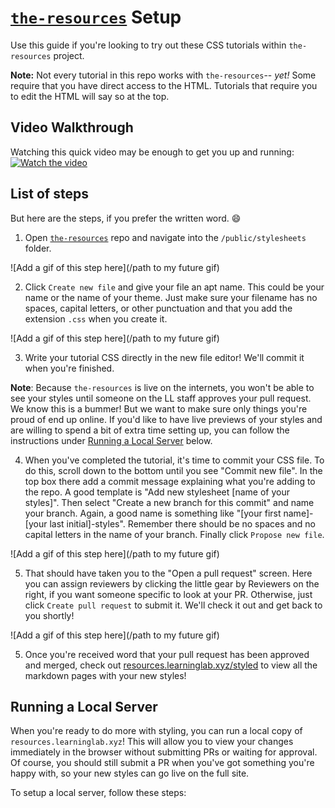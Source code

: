 # [`the-resources`](https://github.com/learninglab-dev/the-resources) Setup

Use this guide if you're looking to try out these CSS tutorials within `the-resources` project.

**Note:** Not every tutorial in this repo works with `the-resources`-- *yet!* Some require that you have direct access to the HTML. Tutorials that require you to edit the HTML will say so at the top.

## Video Walkthrough

Watching this quick video may be enough to get you up and running:
[![Watch the video](https://img.youtube.com/vi/yMuQwsX-Q8g/hqdefault.jpg)](https://www.youtube.com/watch?v=yMuQwsX-Q8g)

## List of steps

But here are the steps, if you prefer the written word. :smile:

1. Open [`the-resources`](https://github.com/learninglab-dev/the-resources) repo and navigate into the `/public/stylesheets` folder.

  ![Add a gif of this step here](/path to my future gif)

2. Click `Create new file` and give your file an apt name. This could be your name or the name of your theme. Just make sure your filename has no spaces, capital letters, or other punctuation and that you add the extension `.css` when you create it.

  ![Add a gif of this step here](/path to my future gif)

3. Write your tutorial CSS directly in the new file editor! We'll commit it when you're finished.

  **Note**: Because `the-resources` is live on the internets, you won't be able to see your styles until someone on the LL staff approves your pull request. We know this is a bummer! But we want to make sure only things you're proud of end up online. If you'd like to have live previews of your styles and are willing to spend a bit of extra time setting up, you can follow the instructions under [Running a Local Server](#running-a-local-server) below.

4. When you've completed the tutorial, it's time to commit your CSS file. To do this, scroll down to the bottom until you see "Commit new file". In the top box there add a commit message explaining what you're adding to the repo. A good template is "Add new stylesheet [name of your styles]". Then select "Create a new branch for this commit" and name your branch. Again, a good name is something like "[your first name]-[your last initial]-styles". Remember there should be no spaces and no capital letters in the name of your branch. Finally click `Propose new file`.

  ![Add a gif of this step here](/path to my future gif)

5. That should have taken you to the "Open a pull request" screen. Here you can assign reviewers by clicking the little gear by Reviewers on the right, if you want someone specific to look at your PR. Otherwise, just click `Create pull request` to submit it. We'll check it out and get back to you shortly!

  ![Add a gif of this step here](/path to my future gif)

5. Once you're received word that your pull request has been approved and merged, check out [resources.learninglab.xyz/styled](https://resources.learninglab.xyz/styled) to view all the markdown pages with your new styles!

## Running a Local Server

When you're ready to do more with styling, you can run a local copy of `resources.learninglab.xyz`! This will allow you to view your changes immediately in the browser without submitting PRs or waiting for approval. Of course, you should still submit a PR when you've got something you're happy with, so your new styles can go live on the full site.

To setup a local server, follow these steps:
